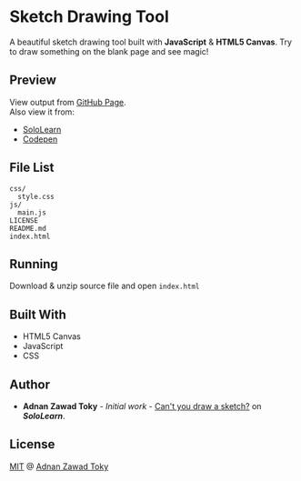 # Sketch Drawing Tool

A beautiful sketch drawing tool built with __JavaScript__ & __HTML5 Canvas__. Try to draw something on the blank page and see magic!


## Preview

View output from [GitHub Page](https://adnan-toky.github.io/sketch-drawing-tool).<br/>
Also view it from:
* [SoloLearn](https://code.sololearn.com/W4Js2fub5UXP)
* [Codepen](https://codepen.io/Toky/full/vzGYgQ)

## File List

```
css/
  style.css
js/
  main.js
LICENSE
README.md
index.html
```

## Running

Download & unzip source file and open ```index.html```

## Built With

* HTML5 Canvas
* JavaScript
* CSS

## Author

* **Adnan Zawad Toky** - *Initial work* - [Can't you draw a sketch?](https://code.sololearn.com/W4Js2fub5UXP) on *__SoloLearn__*.

## License

[MIT](LICENSE) @ [Adnan Zawad Toky](https://github.com/Adnan-Toky)
